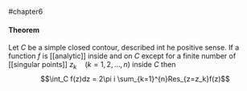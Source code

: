 #chapter6 
#### Theorem
Let $C$ be a simple closed contour, described int he positive sense. If a function $f$ is [[analytic]] inside and on $C$ except for a finite number of [[singular points]] $z_k\quad (k = 1,2,\dots , n)$ inside $C$ then $$\int_C f(z)dz = 2\pi i \sum_{k=1}^{n}Res_{z=z_k}f(z)$$